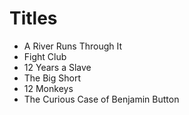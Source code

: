 # Titles

* A River Runs Through It
* Fight Club
* 12 Years a Slave
* The Big Short
* 12 Monkeys
* The Curious Case of Benjamin Button 
